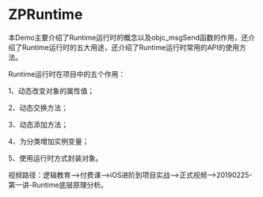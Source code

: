# ZPRuntime
本Demo主要介绍了Runtime运行时的概念以及objc_msgSend函数的作用，还介绍了Runtime运行时的五大用途，还介绍了Runtime运行时常用的API的使用方法。

Runtime运行时在项目中的五个作用：

1、动态改变对象的属性值；

2、动态交换方法；

3、动态添加方法；

4、为分类增加实例变量；

5、使用运行时方式封装对象。

视频路径：逻辑教育——>付费课——>iOS进阶到项目实战——>正式视频——>20190225-第一讲-Runtime底层原理分析。
